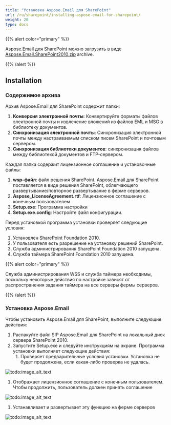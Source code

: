 ```yaml
---
title: "Установка Aspose.Email для SharePoint"
url: /ru/sharepoint/installing-aspose-email-for-sharepoint/
weight: 20
type: docs
---
```



{{% alert color="primary" %}}

Aspose.Email для SharePoint можно загрузить в виде [Aspose.Email.SharePoint2010.zip](https://downloads.aspose.com/) archive.

{{% /alert %}}
## **Installation**
### **Содержимое архива**
Архив Aspose.Email для SharePoint содержит папки:

1. **Конверсия электронной почты**: Конвертируйте форматы файлов электронной почты и извлечение вложений из файлов EML и MSG в библиотеку документов.
1. **Синхронизация электронной почты**: Синхронизация электронной почты между настраиваемым списком писем SharePoint и почтовым сервером.
1. **Синхронизация библиотеки документов**: синхронизация файлов между библиотекой документов и FTP-сервером.

Каждая папка содержит лицензионное соглашение и установочные файлы:

1. **wsp-файл**: файл решения SharePoint. Aspose.Email для SharePoint поставляется в виде решения SharePoint, облегчающего развертывание/повторное развертывание в ферме серверов.
1. **Aspose_LicenseAgreement.rtf**: Лицензионное соглашение с конечным пользователем
1. **Setup.exe**: Программа настройки
1. **Setup.exe.config**: Настройте файл конфигурации.

Перед установкой программа установки проверяет следующие условия:

1. Установлен SharePoint Foundation 2010.
1. У пользователя есть разрешение на установку решений SharePoint.
1. Служба администрирования SharePoint Foundation 2010 запущена.
1. Служба таймера SharePoint Foundation 2010 запущена.

{{% alert color="primary" %}}

Служба администрирования WSS и служба таймера необходимы, поскольку некоторые действия по настройке зависят от распространения задания таймера на все серверы фермы серверов.

{{% /alert %}}
### **Установка Aspose.Email**
Чтобы установить Aspose.Email для SharePoint, выполните следующие действия:

1. Распакуйте файл SIP Aspose.Email для SharePoint на локальный диск сервера SharePoint 2010.
1. Запустите Setup.exe и следуйте инструкциям на экране. Программа установки выполняет следующие действия:
   1. Проверяет предварительные условия установки. Установка не будет продолжена, если какая-либо проверка не удалась.

![todo:image_alt_text](installing-aspose-email-for-sharepoint_1.png)




1. Отображает лицензионное соглашение с конечным пользователем. Чтобы продолжить, пользователь должен принять соглашение

![todo:image_alt_text](installing-aspose-email-for-sharepoint_2.png)




1. Устанавливает и развертывает эту функцию на ферме серверов

![todo:image_alt_text](installing-aspose-email-for-sharepoint_3.png)

